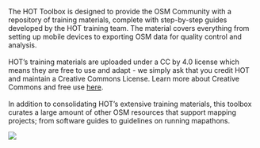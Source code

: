 The HOT Toolbox is designed to provide the OSM Community with a repository of training materials, complete with step-by-step guides developed by the HOT training team. The material covers everything from setting up mobile devices to exporting OSM data for quality control and analysis.
<br><br>
HOT’s training materials are uploaded under a CC by 4.0 license which means they are free to use and adapt - we simply ask that you credit HOT and maintain a Creative Commons License. Learn more about Creative Commons and free use [here](https://creativecommons.org/licenses/by/4.0/).
<br><br>
In addition to consolidating HOT’s extensive training materials, this toolbox curates a large amount of other OSM resources that support mapping projects; from software guides to guidelines on running mapathons.


![](/images/toolbox_overview.PNG)
